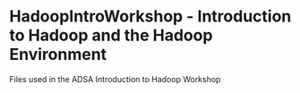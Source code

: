 # HadoopIntroWorkshop - Introduction to Hadoop and the Hadoop Environment
Files used in the ADSA Introduction to Hadoop Workshop
